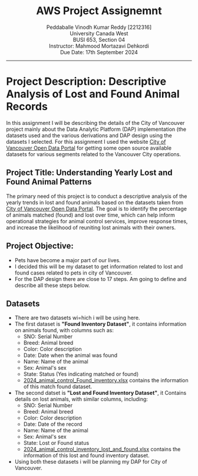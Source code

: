 <h1 align="center">AWS Project Assignemnt</h1>
<p align="center">
Peddaballe Vinodh Kumar Reddy [2212316] <br>
University Canada West<br>
BUSI 653, Section 04<br>
Instructor: Mahmood Mortazavi Dehkordi<br>
Due Date: 17th September 2024<br>
</p>

___

# Project Description: Descriptive Analysis of Lost and Found Animal Records
In this assignment I will be describing the details of the City of Vancouver project mainly about the Data Analytic Platform (DAP) implementation (the datasets used and the various derivations and DAP design using the datasets I selected. For this assignment I used the website [City of Vancouver Open Data Portal](https://opendata.vancouver.ca/explore/dataset/animal-control-inventory-lost-and-found/export/?disjunctive.breed&disjunctive.color&sort=date&refine.date=2023) for getting some open source available datasets for various segments related to the Vancouver City operations.

## Project Title: Understanding Yearly Lost and Found Animal Patterns
The primary need of this project is to conduct a descriptive analysis of the yearly trends in lost and found animals based on the datasets taken from [City of Vancouver Open Data Portal](https://opendata.vancouver.ca/explore/dataset/animal-control-inventory-lost-and-found/export/?disjunctive.breed&disjunctive.color&sort=date&refine.date=2023). The goal is to identify the percentage of animals matched (found) and lost over time, which can help inform operational strategies for animal control services, improve response times, and increase the likelihood of reuniting lost animals with their owners.
## Project Objective:
* Pets have become a major part of our lives.
* I decided this will be my dataset to get information related to lost and found cases related to pets in city of Vancouver.
* For the DAP design there are close to 17 steps. Am going to define and describe all these steps below.
## Datasets
* There are two datasets wi=hich i will be using here.
* The first dataset is **"Found Inventory Dataset"**, it contains information on animals found, with columns such as:
  * SNO: Serial Number
  * Breed: Animal breed
  * Color: Color description
  * Date: Date when the animal was found
  * Name: Name of the animal
  * Sex: Animal's sex
  * State: Status (Yes indicating matched or found)
  * [2024_animal_control_Found_inventory.xlsx](https://github.com/user-attachments/files/16974871/2024_animal_control_Found_inventory.xlsx) contains the information of this match found dataset.
* The second datset is **"Lost and Found Inventory Dataset"**, it Contains details on lost animals, with similar columns, including:
  * SNO: Serial Number
  * Breed: Animal breed
  * Color: Color description
  * Date: Date of the record
  * Name: Name of the animal
  * Sex: Animal's sex
  * State: Lost or Found status
  * [2024_animal_control_inventory_lost_and_found.xlsx](https://github.com/user-attachments/files/16974850/2024_animal_control_inventory_lost_and_found.xlsx) contains the information of this lost and found inventory dataset.
* Using both these datasets i will be planning my DAP for City of Vancouver.

